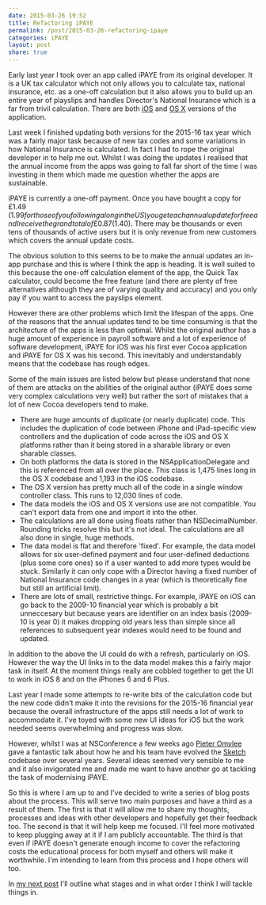 ```yaml
---
date: 2015-03-26 19:52
title: Refactoring iPAYE
permalink: /post/2015-03-26-refactoring-ipaye
categories: iPAYE
layout: post
share: true
---
```


Early last year I took over an app called iPAYE from its original developer. It is a UK tax calculator which not only allows you to calculate tax, national insurance, etc. as a one-off calculation but it also allows you to build up an entire year of playslips and handles Director's National Insurance which is a far from trivil calculation. There are both [iOS](https://itunes.apple.com/gb/app/ipaye-tax-calculator/id341368716?mt=8) and [OS X](https://itunes.apple.com/gb/app/ipaye-uk-tax-calculator/id455202188?mt=12) versions of the application.

Last week I finished updating both versions for the 2015-16 tax year which was a fairly major task because of new tax codes and some variations in how National Insurance is calculated. In fact I had to rope the original developer in to help me out. Whilst I was doing the updates I realised that the annual income from the apps was going to fall far short of the time I was investing in them which made me question whether the apps are sustainable.

iPAYE is currently a one-off payment. Once you have bought a copy for £1.49 ($1.99 for those of you following along in the US) you get each annual update for free and I receive the grand total of £0.87 ($1.40). There may be thousands or even tens of thousands of active users but it is only revenue from new customers which covers the annual update costs.

The obvious solution to this seems to be to make the annual updates an in-app purchase and this is where I think the app is heading. It is well suited to this because the one-off calculation element of the app, the Quick Tax calculator, could become the free feature (and there are plenty of free alternatives although they are of varying quality and accuracy) and you only pay if you want to access the payslips element.

However there are other problems which limit the lifespan of the apps. One of the reasons that the annual updates tend to be time consuming is that the architecture of the apps is less than optimal. Whilst the original author has a huge amount of experience in payroll software and a lot of experience of software development, iPAYE for iOS was his first ever Cocoa application and iPAYE for OS X was his second. This inevitably and understandably means that the codebase has rough edges. 

Some of the main issues are listed below but please understand that none of them are attacks on the abilities of the original author (iPAYE does some very complex calculations very well) but rather the sort of mistakes that a lot of new Cocoa developers tend to make.

* There are huge amounts of duplicate (or nearly duplicate) code. This includes the duplication of code between iPhone and iPad-specific view controllers and the duplication of code across the iOS and OS X platforms rather than it being stored in a sharable library or even sharable classes.
* On both platforms the data is stored in the NSApplicationDelegate and this is referenced from all over the place. This class is 1,475 lines long in the OS X codebase and 1,193 in the iOS codebase.
* The OS X version has pretty much all of the code in a single window controller class. This runs to 12,030 lines of code.
* The data models the iOS and OS X versions use are not compatible. You can't export data from one and import it into the other.
* The calculations are all done using floats rather than NSDecimalNumber. Rounding tricks resolve this but it's not ideal. The calculations are all also done in single, huge methods.
* The data model is flat and therefore 'fixed'. For example, the data model allows for six user-defined payment and four user-defined deductions (plus some core ones) so if a user wanted to add more types would be stuck. Similarly it can only cope with a Director having a fixed number of National Insurance code changes in a year (which is theoretically fine but still an artificial limit).
* There are lots of small, restrictive things. For example, iPAYE on iOS can go back to the 2009-10 financial year which is probably a bit unneccesary but because years are identifier on an index basis (2009-10 is year 0) it makes dropping old years less than simple since all references to subsequent year indexes would need to be found and updated.

In addition to the above the UI could do with a refresh, particularly on iOS. However the way the UI links in to the data model makes this a fairly major task in itself. At the moment things really are cobbled together to get the UI to work in iOS 8 and on the iPhones 6 and 6 Plus.

Last year I made some attempts to re-write bits of the calculation code but the new code didn't make it into the revisions for the 2015-16 financial year because the overall infrastructure of the apps still needs a lot of work to accommodate it. I've toyed with some new UI ideas for iOS but the work needed seems overwhelming and progress was slow.

However, whilst I was at NSConference a few weeks ago [Pieter Omvlee](https://twitter.com/pieteromvlee) gave a fantastic talk about how he and his team have evolved the [Sketch](http://bohemiancoding.com/sketch/) codebase over several years. Several ideas seemed very sensible to me and it also invigorated me and made me want to have another go at tackling the task of modernising iPAYE.

So this is where I am up to and I've decided to write a series of blog posts about the process. This will serve two main purposes and have a third as a result of them. The first is that it will allow me to share my thoughts, processes and ideas with other developers and hopefully get their feedback too. The second is that it will help keep me focused. I'll feel more motivated to keep plugging away at it if I am publicly accountable. The third is that even if iPAYE doesn't generate enough income to cover the refactoring costs the educational process for both myself and others will make it worthwhile. I'm intending to learn from this process and I hope others will too.

In [my next post](http://www.swwritings.com/post/2015-03-27-ipaye-plan-of-attack) I'll outline what stages and in what order I think I will tackle things in.